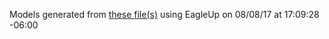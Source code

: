 Models generated from [these file(s)](https://raw.github.com/sparkfun/Teensy_Arduino_Shield_Adapter/b9727e173f7be361b7c1f0c8ba8b84cd5409cad7/Hardware/SparkFun_Teensy_Adapter.brd) using EagleUp on 08/08/17 at 17:09:28 -06:00
